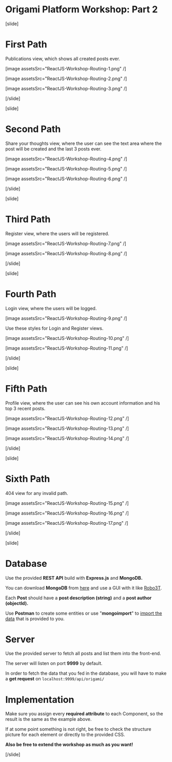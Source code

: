 # Origami Platform Workshop: Part 2

[slide]
# First Path

Publications view, which shows all created posts ever.

[image assetsSrc="ReactJS-Workshop-Routing-1.png" /]

[image assetsSrc="ReactJS-Workshop-Routing-2.png" /]

[image assetsSrc="ReactJS-Workshop-Routing-3.png" /]

[/slide]

[slide]
# Second Path

Share your thoughts view, where the user can see the text area where the post will be created and the last 3 posts ever.

[image assetsSrc="ReactJS-Workshop-Routing-4.png" /]

[image assetsSrc="ReactJS-Workshop-Routing-5.png" /]

[image assetsSrc="ReactJS-Workshop-Routing-6.png" /]

[/slide]

[slide]
# Third Path

Register view, where the users will be registered.

[image assetsSrc="ReactJS-Workshop-Routing-7.png" /]

[image assetsSrc="ReactJS-Workshop-Routing-8.png" /]

[/slide]

[slide]
# Fourth Path

Login view, where the users will be logged.

[image assetsSrc="ReactJS-Workshop-Routing-9.png" /]

Use these styles for Login and Register views.

[image assetsSrc="ReactJS-Workshop-Routing-10.png" /]

[image assetsSrc="ReactJS-Workshop-Routing-11.png" /]

[/slide]

[slide]
# Fifth Path

Profile view, where the user can see his own account information and his top 3 recent posts.

[image assetsSrc="ReactJS-Workshop-Routing-12.png" /]

[image assetsSrc="ReactJS-Workshop-Routing-13.png" /]

[image assetsSrc="ReactJS-Workshop-Routing-14.png" /]

[/slide]

[slide]
# Sixth Path

404 view for any invalid path.

[image assetsSrc="ReactJS-Workshop-Routing-15.png" /]

[image assetsSrc="ReactJS-Workshop-Routing-16.png" /]

[image assetsSrc="ReactJS-Workshop-Routing-17.png" /]

[/slide]

[slide]
# Database 

Use the provided **REST API** build with **Express.js** and **MongoDB.**

You can download **MongoDB** from [here](https://www.mongodb.com/try/download/community) and use a GUI with it like [Robo3T](https://robomongo.org/).

Each **Post** should have a **post description (string)** and a **post author (objectId).** 

Use **Postman** to create some entities or use "**mongoimport**" to [import the data](https://stackoverflow.com/questions/15171622/mongoimport-of-json-file) that is provided to you.


# Server

Use the provided server to fetch all posts and list them into the front-end.

The server will listen on port **9999** by default.

In order to fetch the data that you fed in the database, you will have to make a **get request** on `localhost:9999/api/origami/`

# Implementation

Make sure you assign every **required attribute** to each Component, so the result is the same as the example above.

If at some point something is not right, be free to check the structure picture for each element or directly to the provided CSS.

**Also be free to extend the workshop as much as you want!**

[/slide]